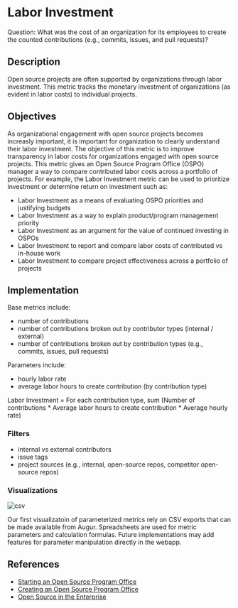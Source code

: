 # Labor Investment

Question: What was the cost of an organization for its employees to create the counted contributions (e.g., commits, issues, and pull requests)?

## Description

Open source projects are often supported by organizations through labor investment. This metric tracks the monetary investment of organizations (as evident in labor costs) to individual projects.

## Objectives 

As organizational engagement with open source projects becomes increasly important, it is important for organization to clearly understand their labor investment. The objective of this metric is to improve transparency in labor costs for organizations engaged with open source projects. This metric gives an Open Source Program Office (OSPO) manager a way to compare contributed labor costs across a portfolio of projects. For example, the Labor Investment metric can be used to prioritize investment or determine return on investment such as:

  * Labor Investment as a means of evaluating OSPO priorities and justifying budgets
  * Labor Investment as a way to explain product/program management priority
  * Labor Investment as an argument for the value of continued investing in OSPOs
  * Labor Investment to report and compare labor costs of contributed vs in-house work
  * Labor Investment to compare project effectiveness across a portfolio of projects

## Implementation

Base metrics include:

- number of contributions
- number of contributions broken out by contributor types (internal / external)
- number of contributions broken out by contribution types (e.g., commits, issues, pull requests)

Parameters include:

- hourly labor rate
- average labor hours to create contribution (by contribution type)

Labor Investment = For each contribution type, sum (Number of contributions * Average labor hours to create contribution * Average hourly rate)

### Filters

* internal vs external contributors
* issue tags
* project sources (e.g., internal, open-source repos, competitor open-source repos)

### Visualizations

![csv](https://github.com/chaoss/wg-value/blob/master/focus-areas/labor-investment/Csv.png)

Our first visualizatoin of parameterized metrics rely on CSV exports that can be made available from Augur. Spreadsheets are used for metric parameters and calculation formulas.  Future implementations may add features for parameter manipulation directly in the webapp.


## References

- [Starting an Open Source Program Office][l1]
- [Creating an Open Source Program Office][l2]
- [Open Source in the Enterprise][l3]

[l1]: https://www.slideshare.net/caniszczyk/starting-an-open-source-program-office-ospo

[l2]: https://events19.linuxfoundation.org/wp-content/uploads/2018/07/OSLS_2019-untold-story-of-OSPO.pdf

[l3]: https://d1.awsstatic.com/Open%20Source/enterprise-oss-book.pdf
